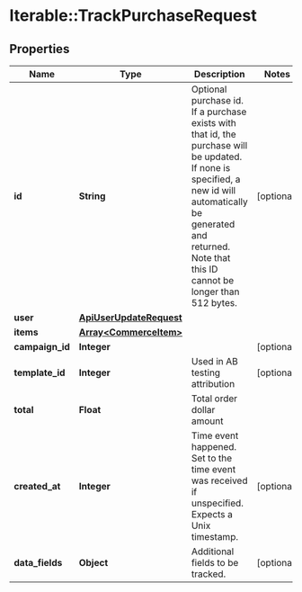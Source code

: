 # Iterable::TrackPurchaseRequest

## Properties
Name | Type | Description | Notes
------------ | ------------- | ------------- | -------------
**id** | **String** | Optional purchase id. If a purchase exists with that id, the purchase will be updated. If none is specified, a new id will automatically be generated and returned. Note that this ID cannot be longer than 512 bytes. | [optional] 
**user** | [**ApiUserUpdateRequest**](ApiUserUpdateRequest.md) |  | 
**items** | [**Array&lt;CommerceItem&gt;**](CommerceItem.md) |  | 
**campaign_id** | **Integer** |  | [optional] 
**template_id** | **Integer** | Used in AB testing attribution | [optional] 
**total** | **Float** | Total order dollar amount | 
**created_at** | **Integer** | Time event happened. Set to the time event was received if unspecified. Expects a Unix timestamp. | [optional] 
**data_fields** | **Object** | Additional fields to be tracked. | [optional] 

